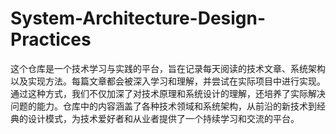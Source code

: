 # System-Architecture-Design-Practices
这个仓库是一个技术学习与实践的平台，旨在记录每天阅读的技术文章、系统架构以及实现方法。每篇文章都会被深入学习和理解，并尝试在实际项目中进行实现。通过这种方式，我们不仅加深了对技术原理和系统设计的理解，还培养了实际解决问题的能力。仓库中的内容涵盖了各种技术领域和系统架构，从前沿的新技术到经典的设计模式，为技术爱好者和从业者提供了一个持续学习和交流的平台。
